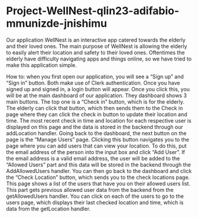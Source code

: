 # Project-WellNest-qlin23-adifabio-mmunizde-jnishimu
Our application WellNest is an interactive app catered towards the elderly and their loved ones. The main purpose of WellNest is allowing the elderly to easily alert their location and safety to their loved ones. Oftentimes the elderly have difficulty navigating apps and things online, so we have tried to make this application simple.

How to: when you first open our application, you will see a “Sign up” and “Sign in” button. Both make use of Clerk authentication. Once you have signed up and signed in, a login button will appear. Once you click this, you will be at the main dashboard of our application. They dashboard shows 3 main buttons. The top one is a “Check in” button, which is for the elderly. The elderly can click that button, which then sends them to the Check in page where they can click the check in button to update their location and time. The most recent check in time and location for each respective user is displayed on this page and the data is stored in the backend through our addLocation handler. Going back to the dashboard, the next button on the page is the “Manage Users” page. Clicking this button navigates you to the page where you can add users that can view your location. To do this, put the email address of the person into the input box and click “Add User”. If the email address is a valid email address, the user will be added to the “Allowed Users” part and this data will be stored in the backend through the AddAllowedUsers handler. You can then go back to the dashboard and click the “Check Location” button, which sends you to the check locations page. This page shows a list
of the users that have you on their allowed users list. This part gets previous allowed user data from the backend from the getAllowedUsers handler. You can click on each of the users to go to the users page, which displays their last checked location and time, which is data from the getLocation handler.